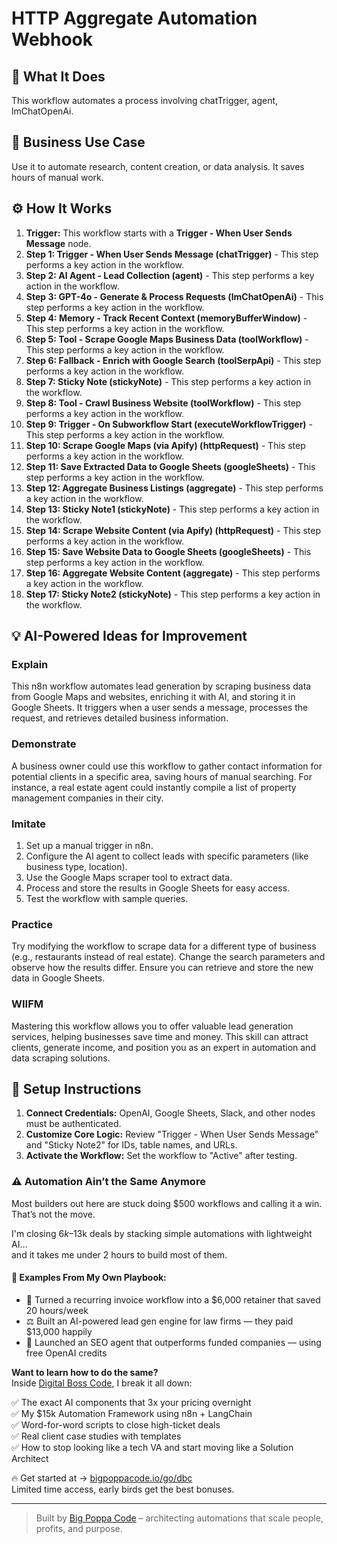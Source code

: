 # HTTP Aggregate Automation Webhook

## 🚀 What It Does
This workflow automates a process involving chatTrigger, agent, lmChatOpenAi.

## 💼 Business Use Case
Use it to automate research, content creation, or data analysis. It saves hours of manual work.

## ⚙️ How It Works
1.  **Trigger:** This workflow starts with a **Trigger - When User Sends Message** node.
2. **Step 1: Trigger - When User Sends Message (chatTrigger)** - This step performs a key action in the workflow.
3. **Step 2: AI Agent - Lead Collection (agent)** - This step performs a key action in the workflow.
4. **Step 3: GPT-4o - Generate & Process Requests (lmChatOpenAi)** - This step performs a key action in the workflow.
5. **Step 4: Memory - Track Recent Context (memoryBufferWindow)** - This step performs a key action in the workflow.
6. **Step 5: Tool - Scrape Google Maps Business Data (toolWorkflow)** - This step performs a key action in the workflow.
7. **Step 6: Fallback - Enrich with Google Search (toolSerpApi)** - This step performs a key action in the workflow.
8. **Step 7: Sticky Note (stickyNote)** - This step performs a key action in the workflow.
9. **Step 8: Tool - Crawl Business Website (toolWorkflow)** - This step performs a key action in the workflow.
10. **Step 9: Trigger - On Subworkflow Start (executeWorkflowTrigger)** - This step performs a key action in the workflow.
11. **Step 10: Scrape Google Maps (via Apify) (httpRequest)** - This step performs a key action in the workflow.
12. **Step 11: Save Extracted Data to Google Sheets (googleSheets)** - This step performs a key action in the workflow.
13. **Step 12: Aggregate Business Listings (aggregate)** - This step performs a key action in the workflow.
14. **Step 13: Sticky Note1 (stickyNote)** - This step performs a key action in the workflow.
15. **Step 14: Scrape Website Content (via Apify) (httpRequest)** - This step performs a key action in the workflow.
16. **Step 15: Save Website Data to Google Sheets (googleSheets)** - This step performs a key action in the workflow.
17. **Step 16: Aggregate Website Content (aggregate)** - This step performs a key action in the workflow.
18. **Step 17: Sticky Note2 (stickyNote)** - This step performs a key action in the workflow.

## 💡 AI-Powered Ideas for Improvement
### Explain
This n8n workflow automates lead generation by scraping business data from Google Maps and websites, enriching it with AI, and storing it in Google Sheets. It triggers when a user sends a message, processes the request, and retrieves detailed business information.

### Demonstrate
A business owner could use this workflow to gather contact information for potential clients in a specific area, saving hours of manual searching. For instance, a real estate agent could instantly compile a list of property management companies in their city.

### Imitate
1. Set up a manual trigger in n8n.
2. Configure the AI agent to collect leads with specific parameters (like business type, location).
3. Use the Google Maps scraper tool to extract data.
4. Process and store the results in Google Sheets for easy access.
5. Test the workflow with sample queries.

### Practice
Try modifying the workflow to scrape data for a different type of business (e.g., restaurants instead of real estate). Change the search parameters and observe how the results differ. Ensure you can retrieve and store the new data in Google Sheets.

### WIIFM
Mastering this workflow allows you to offer valuable lead generation services, helping businesses save time and money. This skill can attract clients, generate income, and position you as an expert in automation and data scraping solutions.

## 🔧 Setup Instructions
1. **Connect Credentials:** OpenAI, Google Sheets, Slack, and other nodes must be authenticated.
2. **Customize Core Logic:** Review "Trigger - When User Sends Message" and "Sticky Note2" for IDs, table names, and URLs.
3. **Activate the Workflow:** Set the workflow to "Active" after testing.

### ⚠️ Automation Ain’t the Same Anymore

Most builders out here are stuck doing $500 workflows and calling it a win.  
That’s not the move.  

I'm closing $6k–$13k deals by stacking simple automations with lightweight AI...  
and it takes me under 2 hours to build most of them.

#### 🧠 Examples From My Own Playbook:
- 🔁 Turned a recurring invoice workflow into a $6,000 retainer that saved 20 hours/week  
- ⚖️ Built an AI-powered lead gen engine for law firms — they paid $13,000 happily  
- 🚀 Launched an SEO agent that outperforms funded companies — using free OpenAI credits  

**Want to learn how to do the same?**  
Inside [Digital Boss Code](https://bigpoppacode.io/go/dbc), I break it all down:

✅ The exact AI components that 3x your pricing overnight  
✅ My $15k Automation Framework using n8n + LangChain  
✅ Word-for-word scripts to close high-ticket deals  
✅ Real client case studies with templates  
✅ How to stop looking like a tech VA and start moving like a Solution Architect  

🔥 Get started at → [bigpoppacode.io/go/dbc](https://bigpoppacode.io/go/dbc)  
Limited time access, early birds get the best bonuses.

---
> Built by [Big Poppa Code](https://bigpoppacode.io) – architecting automations that scale people, profits, and purpose.
